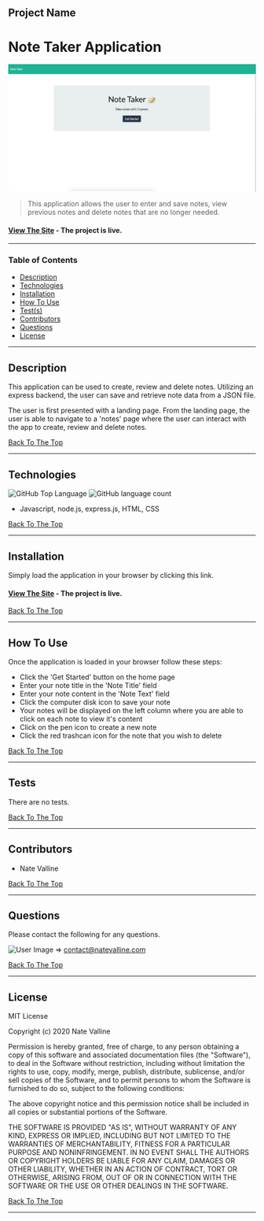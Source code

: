 ## Project Name

# Note Taker Application

<img src="./images/note-taker.png" alt="Project Screenshot" max-height="500px">

> This application allows the user to enter and save notes, view previous notes and delete notes that are no longer needed.

#### [View The Site](https://peaceful-meadow-53544.herokuapp.com/) - The project is live.

---

### Table of Contents

- [Description](#description)
- [Technologies](#technologies)
- [Installation](#installation)
- [How To Use](#how-to-use)
- [Test(s)](#tests)
- [Contributors](#contributors)
- [Questions](#questions)
- [License](#license)

---

## Description

This application can be used to create, review and delete notes. Utilizing an express backend, the user can save and retrieve note data from a JSON file.  

The user is first presented with a landing page. From the landing page, the user is able to navigate to a 'notes' page where the user can interact with the app to create, review and delete notes.  

[Back To The Top](#project-name)

---

## Technologies

![GitHub Top Language](https://img.shields.io/github/languages/top/nvalline/note-taker) ![GitHub language count](https://img.shields.io/github/languages/count/nvalline/note-taker)

- Javascript, node.js, express.js, HTML, CSS

[Back To The Top](#project-name)

---

## Installation

Simply load the application in your browser by clicking this link.

#### [View The Site](https://peaceful-meadow-53544.herokuapp.com/) - The project is live.

[Back To The Top](#project-name)

---

## How To Use

Once the application is loaded in your browser follow these steps:
- Click the 'Get Started' button on the home page
- Enter your note title in the 'Note Title' field
- Enter your note content in the 'Note Text' field
- Click the computer disk icon to save your note
- Your notes will be displayed on the left column where you are able to click on each note to view it's content
- Click on the pen icon to create a new note
- Click the red trashcan icon for the note that you wish to delete

[Back To The Top](#project-name)

---

## Tests

There are no tests.

[Back To The Top](#project-name)

---

## Contributors

- Nate Valline

[Back To The Top](#project-name)

---

## Questions

Please contact the following for any questions.

<img src="https://avatars3.githubusercontent.com/u/58278138?v=4" alt="User Image" width="35px">  =>  contact@natevalline.com

[Back To The Top](#project-name)

---

## License

MIT License

Copyright (c) 2020 Nate Valline

Permission is hereby granted, free of charge, to any person obtaining a copy
of this software and associated documentation files (the "Software"), to deal
in the Software without restriction, including without limitation the rights
to use, copy, modify, merge, publish, distribute, sublicense, and/or sell
copies of the Software, and to permit persons to whom the Software is
furnished to do so, subject to the following conditions:

The above copyright notice and this permission notice shall be included in all
copies or substantial portions of the Software.

THE SOFTWARE IS PROVIDED "AS IS", WITHOUT WARRANTY OF ANY KIND, EXPRESS OR
IMPLIED, INCLUDING BUT NOT LIMITED TO THE WARRANTIES OF MERCHANTABILITY,
FITNESS FOR A PARTICULAR PURPOSE AND NONINFRINGEMENT. IN NO EVENT SHALL THE
AUTHORS OR COPYRIGHT HOLDERS BE LIABLE FOR ANY CLAIM, DAMAGES OR OTHER
LIABILITY, WHETHER IN AN ACTION OF CONTRACT, TORT OR OTHERWISE, ARISING FROM,
OUT OF OR IN CONNECTION WITH THE SOFTWARE OR THE USE OR OTHER DEALINGS IN THE
SOFTWARE.

[Back To The Top](#project-name)

---
    